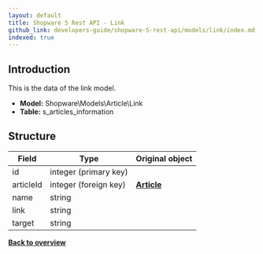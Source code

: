 ```yaml
---
layout: default
title: Shopware 5 Rest API - Link
github_link: developers-guide/shopware-5-rest-api/models/link/index.md
indexed: true
---
```


## Introduction

This is the data of the link model.

* **Model:** Shopware\Models\Article\Link
* **Table:** s_articles_information

## Structure

| Field                 | Type                  | Original object                                       |
|-----------------------|-----------------------|-------------------------------------------------------|
| id            	    | integer (primary key) |                                                       |
| articleId             | integer (foreign key) | **[Article](../api-resources-article)**               |
| name                  | string                |                                                       |
| link                  | string                |                                                       |
| target                | string                |                                                       |

**[Back to overview](../)**